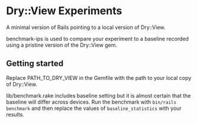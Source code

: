 # Dry::View Experiments

A minimal version of Rails pointing to a local version of Dry::View.

benchmark-ips is used to compare your experiment to a baseline recorded using
a pristine version of the Dry::View gem.

## Getting started

Replace PATH_TO_DRY_VIEW in the Gemfile with the path to your local copy of
Dry::View.

lib/benchmark.rake includes baseline setting but it is almost certain that the
baseline will differ across devices. Run the benchmark with
`bin/rails benchmark` and then replace the values of `baseline_statistics` with
your results.
